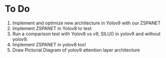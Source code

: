 
# To Do

1. Implement and optimize new architecture in Yolov9 with our ZSPANET
2. Implement ZSPANET in Yolov8 to test
3. Run a comparison test with Yolov8 vs v9, SILU() in yolov9 and without yolov9.
4. Implement ZSPANET in yolov8 too!
5. Draw Pictorial Diagram of yolov9 attention layer architecture


